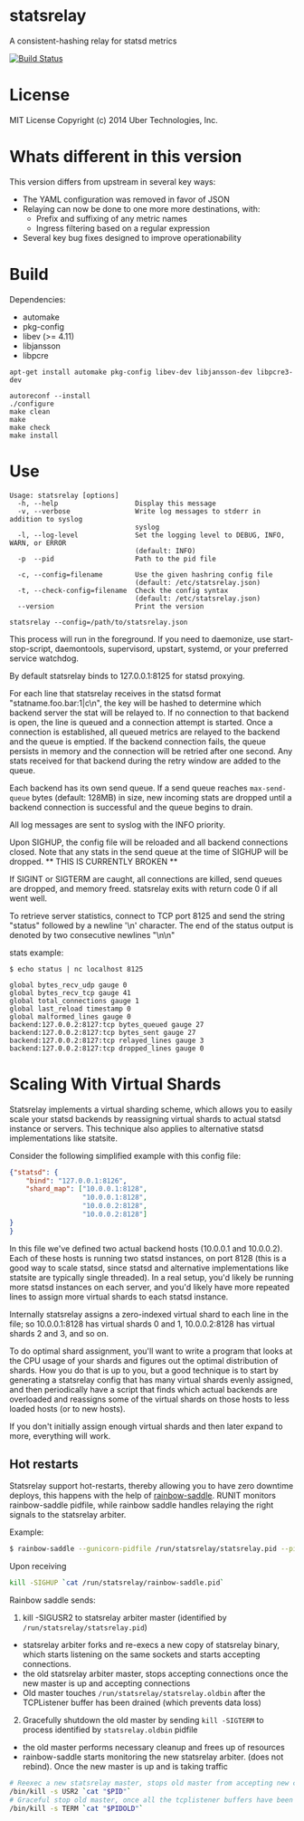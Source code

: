 # statsrelay
A consistent-hashing relay for statsd metrics

[![Build Status](https://travis-ci.org/lyft/statsrelay.svg?branch=master)](https://travis-ci.org/lyft/statsrelay)


# License
MIT License
Copyright (c) 2014 Uber Technologies, Inc.

# Whats different in this version

This version differs from upstream in several key ways:

- The YAML configuration was removed in favor of JSON
- Relaying can now be done to one more more destinations, with:
  - Prefix and suffixing of any metric names
  - Ingress filtering based on a regular expression
- Several key bug fixes designed to improve operationability


# Build

Dependencies:
- automake
- pkg-config
- libev (>= 4.11)
- libjansson
- libpcre

```
apt-get install automake pkg-config libev-dev libjansson-dev libpcre3-dev

autoreconf --install
./configure
make clean
make
make check
make install
```

# Use

```
Usage: statsrelay [options]
  -h, --help                   Display this message
  -v, --verbose                Write log messages to stderr in addition to syslog
                               syslog
  -l, --log-level              Set the logging level to DEBUG, INFO, WARN, or ERROR
                               (default: INFO)
  -p  --pid                    Path to the pid file

  -c, --config=filename        Use the given hashring config file
                               (default: /etc/statsrelay.json)
  -t, --check-config=filename  Check the config syntax
                               (default: /etc/statsrelay.json)
  --version                    Print the version
```

```
statsrelay --config=/path/to/statsrelay.json
```

This process will run in the foreground. If you need to daemonize, use
start-stop-script, daemontools, supervisord, upstart, systemd, or your
preferred service watchdog.

By default statsrelay binds to 127.0.0.1:8125 for statsd proxying.

For each line that statsrelay receives in the statsd format
"statname.foo.bar:1|c\n", the key will be hashed to determine which
backend server the stat will be relayed to. If no connection to that
backend is open, the line is queued and a connection attempt is
started. Once a connection is established, all queued metrics are
relayed to the backend and the queue is emptied. If the backend
connection fails, the queue persists in memory and the connection will
be retried after one second. Any stats received for that backend during
the retry window are added to the queue.

Each backend has its own send queue. If a send queue reaches
`max-send-queue` bytes (default: 128MB) in size, new incoming stats
are dropped until a backend connection is successful and the queue
begins to drain.

All log messages are sent to syslog with the INFO priority.

Upon SIGHUP, the config file will be reloaded and all backend
connections closed. Note that any stats in the send queue at the time
of SIGHUP will be dropped. ** THIS IS CURRENTLY BROKEN **

If SIGINT or SIGTERM are caught, all connections are killed, send
queues are dropped, and memory freed. statsrelay exits with return
code 0 if all went well.

To retrieve server statistics, connect to TCP port 8125 and send the
string "status" followed by a newline '\n' character. The end of the
status output is denoted by two consecutive newlines "\n\n"

stats example:
```
$ echo status | nc localhost 8125

global bytes_recv_udp gauge 0
global bytes_recv_tcp gauge 41
global total_connections gauge 1
global last_reload timestamp 0
global malformed_lines gauge 0
backend:127.0.0.2:8127:tcp bytes_queued gauge 27
backend:127.0.0.2:8127:tcp bytes_sent gauge 27
backend:127.0.0.2:8127:tcp relayed_lines gauge 3
backend:127.0.0.2:8127:tcp dropped_lines gauge 0

```

# Scaling With Virtual Shards

Statsrelay implements a virtual sharding scheme, which allows you to
easily scale your statsd backends by reassigning virtual
shards to actual statsd instance or servers. This technique
also applies to alternative statsd implementations like statsite.

Consider the following simplified example with this config file:

```json
{"statsd": {
    "bind": "127.0.0.1:8126",
    "shard_map": ["10.0.0.1:8128",
                  "10.0.0.1:8128",
                  "10.0.0.2:8128",
                  "10.0.0.2:8128"]
}
}
```

In this file we've defined two actual backend hosts (10.0.0.1 and
10.0.0.2). Each of these hosts is running two statsd instances, on
port 8128 (this is a good way to scale statsd, since statsd and
alternative implementations like statsite are typically single
threaded). In a real setup, you'd likely be running more statsd
instances on each server, and you'd likely have more repeated
lines to assign more virtual shards to each statsd instance. 

Internally statsrelay assigns a zero-indexed virtual shard to each
line in the file; so 10.0.0.1:8128 has virtual shards 0 and 1,
10.0.0.2:8128 has virtual shards 2 and 3, and so on.

To do optimal shard assignment, you'll want to write a program that
looks at the CPU usage of your shards and figures out the optimal
distribution of shards. How you do that is up to you, but a good
technique is to start by generating a statsrelay config that has many
virtual shards evenly assigned, and then periodically have a script
that finds which actual backends are overloaded and reassigns some of
the virtual shards on those hosts to less loaded hosts (or to new
hosts).

If you don't initially assign enough virtual shards and then later
expand to more, everything will work.


## Hot restarts

Statsrelay support hot-restarts, thereby allowing you to have zero
downtime deploys, this happens with the help of
[rainbow-saddle](https://github.com/flupke/rainbow-saddle/blob/develop/README.rst).
RUNIT monitors rainbow-saddle pidfile, while rainbow saddle handles relaying the right signals
to the statsrelay arbiter.

Example:
```bash
$ rainbow-saddle --gunicorn-pidfile /run/statsrelay/statsrelay.pid --pid /run/statsrelay/rainbow-saddle.pid /usr/local/bin/statsrelay --config=/etc/statsrelay.json
```

Upon receiving

```bash
kill -SIGHUP `cat /run/statsrelay/rainbow-saddle.pid`
```

Rainbow saddle sends:

1. kill -SIGUSR2 to statsrelay arbiter master (identified by `/run/statsrelay/statsrelay.pid`)

  * statsrelay arbiter forks and re-execs a new copy of statsrelay binary, which starts listening on the same sockets and starts accepting connections.
  * the old statsrelay arbiter master, stops accepting connections once the new master is up and accepting connections
  * Old master touches `/run/statsrelay/statsrelay.oldbin` after the TCPListener buffer has been drained (which prevents data loss)

2. Gracefully shutdown the old master by sending `kill -SIGTERM` to process identified by `statsrelay.oldbin` pidfile

 * the old master performs necessary cleanup and frees up of resources
 * rainbow-saddle starts monitoring the new statsrelay arbiter.
(does not rebind). Once the new master is up and is taking traffic

```bash
# Reexec a new statsrelay master, stops old master from accepting new connections
/bin/kill -s USR2 `cat "$PID"`
# Graceful stop old master, once all the tcplistener buffers have been drained.
/bin/kill -s TERM `cat "$PIDOLD"`
```

